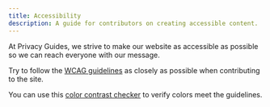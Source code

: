 ```yaml
---
title: Accessibility
description: A guide for contributors on creating accessible content.
---
```


At Privacy Guides, we strive to make our website as accessible as possible so we can reach everyone with our message.

Try to follow the [WCAG guidelines](https://www.wcag.com) as closely as possible when contributing to the site.

You can use this [color contrast checker](https://webaim.org/resources/contrastchecker/) to verify colors meet the guidelines.
